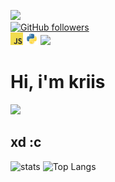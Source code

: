 ![](https://komarev.com/ghpvc/?username=w6t&color=blueviolet)         
[![GitHub followers](https://img.shields.io/github/followers/w6t.svg?style=social&label=Follow&maxAge=2592000)](https://github.com/w6t?tab=followers)              
<img height="20" src="https://raw.githubusercontent.com/github/explore/80688e429a7d4ef2fca1e82350fe8e3517d3494d/topics/javascript/javascript.png">
<img height="20" src="https://raw.githubusercontent.com/devicons/devicon/master/icons/python/python-original.svg">
<img height="20" src="https://camo.githubusercontent.com/53f8123add493304f4088d0e7a6e301a5848d53a1dca273e2be30e392f4112fb/68747470733a2f2f626c6f672e6c656f6e68617373616e2e636f2e756b2f636f6e74656e742f696d616765732f323031392f30362f76697375616c2d73747564696f2d636f64652e737667">
# Hi, i'm kriis
<img src="https://discord.c99.nl/widget/theme-3/852978924799131679.png">

## xd :c
![stats](https://github-readme-stats.vercel.app/api?username=w6t&show_icons=true&theme=dark)
![Top Langs](https://github-readme-stats.vercel.app/api/top-langs/?username=w6t&layout=compact&theme=dark)<p align="center">
</p>
